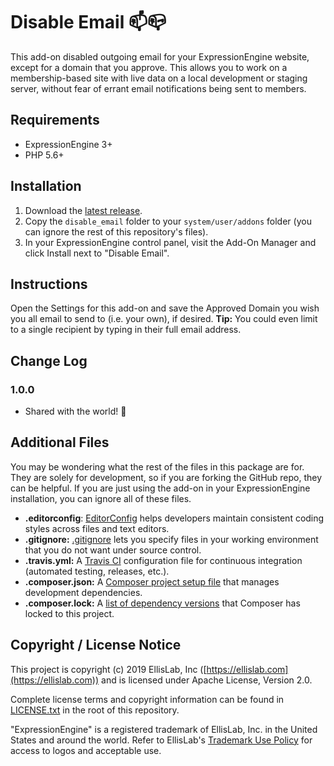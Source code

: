 # Disable Email 📫📪

This add-on disabled outgoing email for your ExpressionEngine website, except for a domain that you approve. This allows you to work on a membership-based site with live data on a local development or staging server, without fear of errant email notifications being sent to members.

## Requirements

- ExpressionEngine 3+
- PHP 5.6+

## Installation

1. Download the [latest release](https://github.com/EllisLab/Disable-Email/releases/latest).
2. Copy the `disable_email` folder to your `system/user/addons` folder (you can ignore the rest of this repository's files).
3. In your ExpressionEngine control panel, visit the Add-On Manager and click Install next to "Disable Email".

## Instructions

Open the Settings for this add-on and save the Approved Domain you wish you all email to send to (i.e. your own), if desired. **Tip:** You could even limit to a single recipient by typing in their full email address.

## Change Log

### 1.0.0

- Shared with the world! 🎉

## Additional Files

You may be wondering what the rest of the files in this package are for. They are solely for development, so if you are forking the GitHub repo, they can be helpful. If you are just using the add-on in your ExpressionEngine installation, you can ignore all of these files.

- **.editorconfig**: [EditorConfig](http://editorconfig.org) helps developers maintain consistent coding styles across files and text editors.
- **.gitignore:** [.gitignore](https://git-scm.com/docs/gitignore) lets you specify files in your working environment that you do not want under source control.
- **.travis.yml:** A [Travis CI](https://travis-ci.org) configuration file for continuous integration (automated testing, releases, etc.).
- **.composer.json:** A [Composer project setup file](https://getcomposer.org/doc/01-basic-usage.md) that manages development dependencies.
- **.composer.lock:** A [list of dependency versions](https://getcomposer.org/doc/01-basic-usage.md#composer-lock-the-lock-file) that Composer has locked to this project.

## Copyright / License Notice

This project is copyright (c) 2019 EllisLab, Inc ([https://ellislab.com](https://ellislab.com)) and is licensed under Apache License, Version 2.0.

Complete license terms and copyright information can be found in [LICENSE.txt](LICENSE.txt) in the root of this repository.

"ExpressionEngine" is a registered trademark of EllisLab, Inc. in the United States and around the world. Refer to EllisLab's [Trademark Use Policy](https://ellislab.com/trademark-use-policy) for access to logos and acceptable use.
